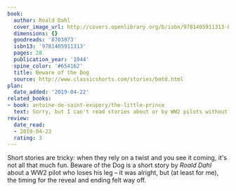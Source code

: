 ```yaml
---
book:
  author: Roald Dahl
  cover_image_url: http://covers.openlibrary.org/b/isbn/9781405911313-L.jpg
  dimensions: {}
  goodreads: '8703973'
  isbn13: '9781405911313'
  pages: 28
  publication_year: '1944'
  spine_color: '#654162'
  title: Beware of the Dog
  source: http://www.classicshorts.com/stories/botd.html
plan:
  date_added: '2019-04-22'
related_books:
- book: antoine-de-saint-exupery/the-little-prince
  text: Sorry, but I can't read stories about or by WW2 pilots without thinking of the Little Prince.
review:
  date_read:
  - 2019-04-23
  rating: 3
---
```


Short stories are tricky: when they rely on a twist and you see it coming, it's not all that much fun. Beware of the Dog
is a short story by *Roald Dahl* about a WW2 pilot who loses his leg – it was alright, but (at least for me), the timing
for the reveal and ending felt way off.
